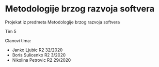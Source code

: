 # Metodologije brzog razvoja softvera
Projekat iz predmeta Metodologije brzog razvoja softvera

Tim 5

Clanovi tima:
- Janko Ljubic R2 32/2020
- Boris Sulicenko R2 3/2020
- Nikolina Petrovic R2 29/2020